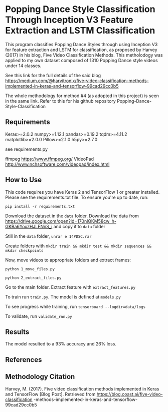 # Popping Dance Style Classification Through Inception V3 Feature Extraction and LSTM Classification

This program classifies Popping Dance Styles through using Inception V3 for feature extraction and LSTM for classification, as proposed by Harvey (2017) in his blog, Five Video Classification Methods.
This metholodogy was applied to my own dataset composed of 1310 Popping Dance style videos under 14 classes. 

See this link for the full details of the said blog https://medium.com/@harvitronix/five-video-classification-methods-implemented-in-keras-and-tensorflow-99cad29cc0b5

The whole methodology for method #4 (as adopted in this project) is seen in the same link. Refer to this for his github repository Popping-Dance-Style-Classification

## Requirements

Keras>=2.0.2
numpy>=1.12.1
pandas>=0.19.2
tqdm>=4.11.2
matplotlib>=2.0.0
Pillow>=2.1.0
h5py>=2.7.0

see requirements.py

ffmpeg <https://www.ffmpeg.org/>
VideoPad <http://www.nchsoftware.com/videopad/index.html>

## How to Use
This code requires you have Keras 2 and TensorFlow 1 or greater installed. Please see the requirements.txt file. To ensure you're up to date, run:

`pip install -r requirements.txt`

Download the dataset in the `data` folder. Download the data from <https://drive.google.com/open?id=170nlQKM58cw_h-GKBa6YoxzHJLFNnS_i> and copy it to `data` folder

Still in the `data` folder, `unrar e 14PDSC.rar`

Create folders with `mkdir train && mkdir test && mkdir sequences && mkdir checkpoints`

Now, move videos to appropriate folders and extract frames:

`python 1_move_files.py`

`python 2_extract_files.py`

Go to the main folder. Extract feature with `extract_features.py`

To train run `train.py`. The model is defined at `models.py`

To see progress while training, run `tensorboard --logdir=data/logs`

To validate, run `validate_rnn.py`

## Results
The model resulted to a 93% accuracy and 26% loss.

## References



## Methodology Citation

Harvey, M. (2017). Five video classification methods implemented in Keras and TensorFlow [Blog Post]. Retrieved from https://blog.coast.ai/five-video-classification -methods-implemented-in-keras-and-tensorflow-99cad29cc0b5


